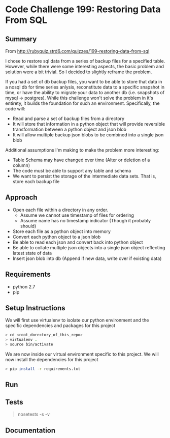 # Code Challenge 199: Restoring Data From SQL

## Summary
From http://rubyquiz.strd6.com/quizzes/199-restoring-data-from-sql


I chose to restore sql data from a series of backup files for a specified table.
However, while there were some interesting aspects, the basic problem and solution 
were a bit trivial. So I decided to slightly reframe the problem.


If you had a set of db backup files, you want to be able to store that data
in a nosql db for time series anlysis, reconstitute data to a specific snapshot in time, 
or have the ability to migrate your data to another db (i.e. snapshots of mysql -> postgres). 
While this challenge won't solve the problem in it's entirety, it builds the 
foundation for such an environment. Specifically, the code will:
* Read and parse a set of backup files from a directory
* It will store that information in a python object that will provide reversible transformation
between a python object and json blob
* It will allow multiple backup json blobs to be combined into a single json blob

Additional assumptions I'm making to make the problem more interesting:
* Table Schema may have changed over time (Alter or deletion of a column)
* The code must be able to support any table and schema
* We want to persist the storage of the intermediate data sets. That is, store each backup file

## Approach
* Open each file within a directory in any order.
  * Assume we cannot use timestamp of files for ordering
  * Assume name has no timestamp indicator (Though it probably should)
* Store each file as a python object into memory
* Convert each python object to a json blob
* Be able to read each json and convert back into python object
* Be able to collate multiple json objects into a single json object reflecting latest state of data
* Insert json blob into db (Append if new data, write over if existing data)

## Requirements
* python 2.7
* pip

## Setup Instructions
We will first use virtualenv to isolate our python environment and the specific
dependencies and packages for this project
```sh
> cd <root_dorectory_of_this_repo>
> virtualenv .
> source bin/activate
```
We are now inside our virtual environment specific to this project.
We will now install the dependencies for this project
```sh
> pip install -r requirements.txt
```

## Run

## Tests
> nosetests -s -v

## Documentation
